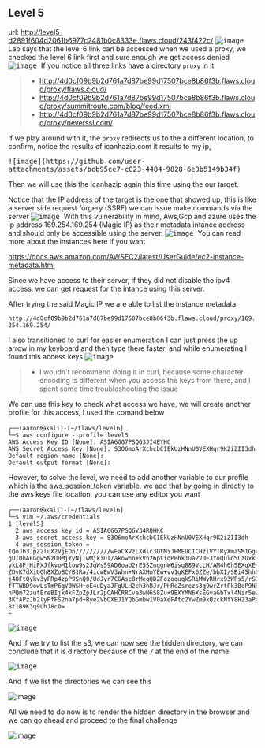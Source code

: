 ## Level 5
url: http://level5-d2891f604d2061b6977c2481b0c8333e.flaws.cloud/243f422c/
<kbd>
![image](https://github.com/user-attachments/assets/ff87639d-72f3-41d7-9a2d-ec12ebd99fc8)
</kbd>
Lab says that the level 6 link can be accessed when we used a proxy, we checked the level 6 link first and sure enough we get access denied
<kbd>
![image](https://github.com/user-attachments/assets/5f8ff2ea-d531-4221-9ca1-d53b90bd027f)
</kbd>
If you notice all three links have a directory `proxy` in it

>- http://4d0cf09b9b2d761a7d87be99d17507bce8b86f3b.flaws.cloud/proxy/flaws.cloud/
>- http://4d0cf09b9b2d761a7d87be99d17507bce8b86f3b.flaws.cloud/proxy/summitroute.com/blog/feed.xml
>- http://4d0cf09b9b2d761a7d87be99d17507bce8b86f3b.flaws.cloud/proxy/neverssl.com/

If we  play around with it, the `proxy` redirects us to the a different location, to confirm,
notice the results of icanhazip.com it results to my ip, 

<kbd>
![image](https://github.com/user-attachments/assets/bcb95ce7-c823-4484-9828-6e3b5149b34f)
</kbd>


Then we will use this the icanhazip again this time using the our target. 

Notice that the IP address of the target is the one that showed up, this is like a server side request forgery (SSRF) we can issue make commands via the server
<kbd>
![image](https://github.com/user-attachments/assets/f6d0d92f-06c6-4339-972d-f6e4c5f68a35)
</kbd>
With this vulnerability in mind, Aws,Gcp and azure uses the ip address 169.254.169.254 (Magic IP) as their metadata intance address and should only be accessible using the server.
<kbd>
![image](https://github.com/user-attachments/assets/c9b93321-a6a4-455e-aa97-649e59e5eb64)
</kbd>
You can read more about the instances here if you want 


https://docs.aws.amazon.com/AWSEC2/latest/UserGuide/ec2-instance-metadata.html

Since we have access to their server, if they did not disable the ipv4 access, we can get request for the intance using this server.

After trying the said Magic IP we are able to list the instance metadata 

`http://4d0cf09b9b2d761a7d87be99d17507bce8b86f3b.flaws.cloud/proxy/169.254.169.254/`

I also transitioned to curl for easier enumeration I can just press the up arrow in my keyboard and then type there faster, and while enumerating I found this access keys
<kbd>![image](https://github.com/user-attachments/assets/23e7389a-0bce-42b8-bfab-6d05a1861e51)</kbd>

> - I woudn't recommend doing it in curl, because some character encoding is different when you access the keys from there, and I spent some time troubleshooting the issue


We can use this key to check what access we have, we will create another profile for this access, I used the comand below

```
┌──(aaron㉿kali)-[~/flaws/level6]
└─$ aws configure --profile level5
AWS Access Key ID [None]: ASIA6GG7PSQG3JI4EYHC
AWS Secret Access Key [None]: S3O6moArXchcbC1EkUzHNnU0VEXHqr9K2iZII3dh
Default region name [None]: 
Default output format [None]: 

```

However, to solve the level, we need to add another variable to our profile which is the aws_session_token variable, we add that by going in directly to the aws keys file location, you can use any editor you want
```
┌──(aaron㉿kali)-[~/flaws/level6]         
└─$ vim ~/.aws/credentials
1 [level5]
  2 aws_access_key_id = ASIA6GG7PSQGV34RQHKC
  3 aws_secret_access_key = S3O6moArXchcbC1EkUzHNnU0VEXHqr9K2iZII3dh
  4 aws_session_token = IQoJb3JpZ2luX2VjEOn//////////wEaCXVzLXdlc3QtMiJHMEUCICHzlVYTRyXmaSM1Ggxy1nFMIg9hsIXN8xq6OLKBzcNpAiEAlJQUl8D8eUgqI+LBOgFXNWcHn6B5O+ROmXu9L4puh5Qqs    gUIUhAEGgw5NzU0MjYyNjIwMjkiDI/akownn+kVn26ptiqPBbk1ua2V0EJYoQuld5LzUxkDl18PXVEpHYZLsSD0YHhtw8mYFrJU8CVmRQhkRrD2bQJjtdXUb8ajhQgXSTrGJma0Bto2Z8FFt4Ij2LSL9ipWwwHzDh2WEU    ykL8PjHiPXJfkvoM1low9s2JqWs59AD6oaU2rE5SZnggnW6isq889VcLH/AM4h6h5EXqXE+Sf3SE0J4J7VxF18rbVsapVPQT2+KOI9e27/ffdftQb8HSNCI42ULC73Eno6fQGKr6g0yxApVwpMq6Kj/9IPm4pwqwabj1L    ZDyK7dXiUGh8XZoBC/B1Ra/4icwEwV3whn+NrAXHnYEw+vv1gKEFx6ZZe/bbXI/SBi45hh9cnkRwR7j47OimqLRlWqQOk7dv+HIw/vqIrZdAiXUXYxWFweNK6ZXPAsmbgJl8/xiW8Fk3oupkJ6KD80nIpg4TKjFrxTHhV    j48FtQykv3yFRp4zpP9SnQ0/UdJyr7CGAsc8rMegQDZFozoguqkSRiMWyRHrx93WPs5/rSDzBALVUzl7/siR9QfrktuRPluv7K+UlgKdaZoP93PRXz4jQa8cuf4MHu5fPo2wiJudR7aFw4dSIyfPsDtvd4w0Edeok7Mbx    fTTWBD9owLsTmP6gV0WSH+oE4uDyaJFgULH2eh3hBJr/PHReZsrezs3g9wrZrtFk3BeP9NPQcPJEgJAQ/hz5Egisr9AqFwMOv5qpia/i4IV6r0HMk/EdIlAxzYPc/TcksYqAhLrybF03XEg5DxKtRG0D57p8FrBjdQE4i    hPQm72zutEreBIjk4kFZpZpJLr2pOAHCRRCva3wN6S8Zu+9BXYMN6XsEGvaGbTxl4Nir5eZ9RTtdKg2SvIiFKK+t98/pbcnR4w8IDMuAY6sQGQq08uh++HS8fSpF/pqkmNXvjLD2uCp23BFJ+CIhbC4PWE0apMHoI2bOR    3KfAPzJb2lyPfFS2na7pd+Rye2VbOXEJ1YQbGmbw1V0aXeFAtc2YwZm9kQzckNfY8H23aP4JkTrTCQ2FpOsZS9zTz1ayUrDnDGhseB8tlXHL6+1au2Z2K6R2eO6M9pF1fj688pNKpiCTQnsDt3/hG/ULRhrsNOtZQ7uyc    8t1B9K3q9LhJ8c0=
~
```
<kbd>![image](https://github.com/user-attachments/assets/4c847d7d-889c-4289-a198-b80cab2bc5f5)</kbd>

And if we try to list the s3, we can now see the hidden directory, we can conclude that it is directory because of the `/` at the end of the name


<kbd>![image](https://github.com/user-attachments/assets/3b66b6d9-7eaf-4827-97d6-3d1169191587)</kbd>

And if we list the directories we can see this

![image](https://github.com/user-attachments/assets/3b552212-ba9e-4aca-bc69-630b88b9ced4)

All we need to do now is to render the hidden directory in the browser and we can go ahead and proceed to the final challenge


![image](https://github.com/user-attachments/assets/bfb64361-52c5-4ef0-8dfb-30b4577b21a5)


